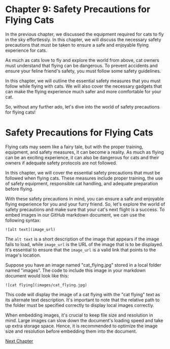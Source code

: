 # Chapter 9: Safety Precautions for Flying Cats

In the previous chapter, we discussed the equipment required for cats to fly in the sky effortlessly. In this chapter, we will discuss the necessary safety precautions that must be taken to ensure a safe and enjoyable flying experience for cats.

As much as cats love to fly and explore the world from above, cat owners must understand that flying can be dangerous. To prevent accidents and ensure your feline friend's safety, you must follow some safety guidelines.

In this chapter, we will outline the essential safety measures that you must follow while flying with cats. We will also cover the necessary gadgets that can make the flying experience much safer and more comfortable for your cat.

So, without any further ado, let's dive into the world of safety precautions for flying cats!
# Safety Precautions for Flying Cats

Flying cats may seem like a fairy tale, but with the proper training, equipment, and safety measures, it can become a reality. As much as flying can be an exciting experience, it can also be dangerous for cats and their owners if adequate safety protocols are not followed.

In this chapter, we will cover the essential safety precautions that must be followed when flying cats. These measures include proper training, the use of safety equipment, responsible cat handling, and adequate preparation before flying.

With these safety precautions in mind, you can ensure a safe and enjoyable flying experience for you and your furry friend. So, let's explore the world of safety precautions and make sure that your cat's next flight is a success.
To embed images in our GitHub markdown document, we can use the following syntax:

```
![alt text](image_url)
```

The `alt text` is a short description of the image that appears if the image fails to load, while `image_url` is the URL of the image that is to be displayed. It's essential to ensure that the `image_url` is a valid link that points to the image's location. 

Suppose you have an image named "cat_flying.jpg" stored in a local folder named "images". The code to include this image in your markdown document would look like this:

```
![cat flying](images/cat_flying.jpg)
```

This code will display the image of a cat flying with the "cat flying" text as its alternate text description. It's important to note that the relative path to the folder must be specified correctly to display local images correctly. 

When embedding images, it's crucial to keep file size and resolution in mind. Large images can slow down the document's loading speed and take up extra storage space. Hence, it is recommended to optimize the image size and resolution before embedding them into the document.


[Next Chapter](10_Chapter10.md)